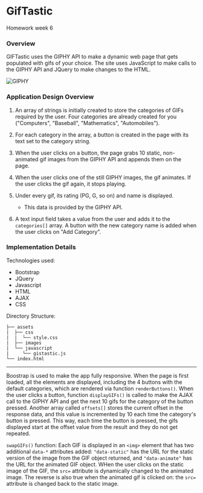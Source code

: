 # GifTastic
Homework week 6

### Overview

GIFTastic uses the GIPHY API to make a dynamic web page that gets populated with gifs of your choice. The site uses JavaScript to make calls to the GIPHY API and JQuery to make changes to the HTML.

![GIPHY](Images/1-giphy.jpg)


### Application Design Overview

1. An array of strings is initially created to store the categories of GIFs required by the user.  Four categories are already created for you ("Computers", "Baseball", "Mathematics", "Automobiles"). 

2. For each category in the array, a button is created in the page with its text set to the category string. 

3. When the user clicks on a button, the page grabs 10 static, non-animated gif images from the GIPHY API and appends them on the page.

4. When the user clicks one of the still GIPHY images, the gif animates. If the user clicks the gif again, it stops playing.

5. Under every gif, its rating (PG, G, so on) and name is displayed. 
   * This data is provided by the GIPHY API.
  
6. A text input field takes a value from the user and adds it to the `categories[]` array.  A button with the new category name is added when the user clicks on "Add Category". 

### Implementation Details
Technologies used:
* Bootstrap
* JQuery
* Javascript
* HTML
* AJAX
* CSS

Directory Structure:
```
├── assets
|  ├── css
|  |  └── style.css
|  ├── images
|  └── javascript
|     └── gistastic.js
└── index.html
```
- - -

Boostrap is used to make the app fully responsive. When the page is first loaded, all the elements are displayed, including the 4 buttons with the default categories, which are rendered via function `renderButtons()`.  When the user clicks a button, function `displayGIFs()` is called to make the AJAX call to the GIPHY API and get the next 10 gifs for the category of the button pressed. Another array called `offsets[]` stores the current offset in the response data, and this value is incremented by 10 each time the category's button is pressed.  This way, each time the button is pressed, the gifs displayed start at the offset value from the result and they do not get repeated. 

`swapGIFs()` function: 
Each GIF is displayed in an `<img>` element that has two additional `data-*` attributes added: `"data-static"` has the URL for the static version of the image from the GIF object returned, and `"data-animate"` has the URL for the animated GIF object.  WHen the user clicks on the static image of the GIF, the `src=` attribute is dynamically changed to the animated image.  The reverse is also true when the animated gif is clicked on: the `src=` attribute is changed back to the static image.
